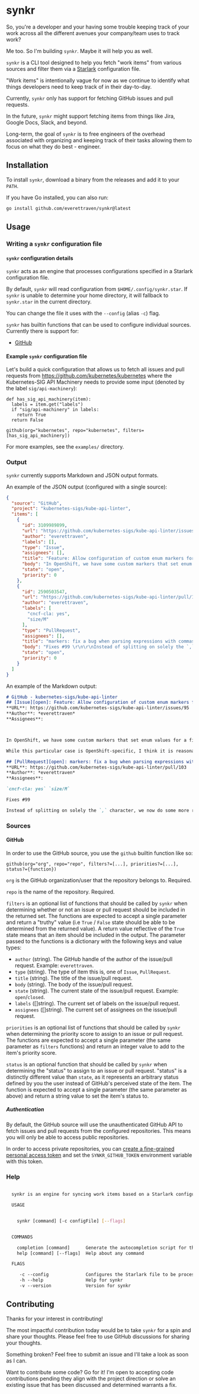 # synkr

So, you're a developer and your having some trouble keeping track of your work across all the different avenues your company/team uses to track work?

Me too. So I'm building `synkr`. Maybe it will help you as well.

`synkr` is a CLI tool designed to help you fetch "work items" from various sources and filter them via a [Starlark](https://github.com/bazelbuild/starlark) configuration file.

"Work items" is intentionally vague for now as we continue to identify what things developers need to
keep track of in their day-to-day.

Currently, `synkr` only has support for fetching GitHub issues and pull requests.

In the future, `synkr` might support fetching items from things like Jira, Google Docs, Slack, and beyond.

Long-term, the goal of `synkr` is to free engineers of the overhead associated with organizing and keeping track of their tasks allowing them to focus on what they do best - engineer.

## Installation

To install `synkr`, download a binary from the releases and add it to your `PATH`.

If you have Go installed, you can also run:

```sh
go install github.com/everettraven/synkr@latest
```

## Usage

### Writing a `synkr` configuration file

#### `synkr` configuration details

`synkr` acts as an engine that processes configurations specified in a Starlark configuration file.

By default, `synkr` will read configuration from `$HOME/.config/synkr.star`. If `synkr` is unable to determine your home directory, it will fallback to `synkr.star` in the current directory.

You can change the file it uses with the `--config` (alias `-c`) flag.

`synkr` has builtin functions that can be used to configure individual sources. Currently there is support for:

- [GitHub](#github)

#### Example `synkr` configuration file

Let's build a quick configuration that allows us to fetch all issues and pull requests
from <https://github.com/kubernetes/kubernetes> where the Kubernetes-SIG API Machinery needs
to provide some input (denoted by the label `sig/api-machinery`):

```starlark
def has_sig_api_machinery(item):
  labels = item.get("labels")
  if "sig/api-machinery" in labels:
    return True
  return False

github(org="kubernetes", repo="kubernetes", filters=[has_sig_api_machinery])
```

For more examples, see the `examples/` directory.

### Output

`synkr` currently supports Markdown and JSON output formats.

An example of the JSON output (configured with a single source):

```json
{
  "source": "GitHub",
  "project": "kubernetes-sigs/kube-api-linter",
  "items": [
    {
      "id": 3109989899,
      "url": "https://github.com/kubernetes-sigs/kube-api-linter/issues/95",
      "author": "everettraven",
      "labels": [],
      "type": "Issue",
      "assignees": [],
      "title": "Feature: Allow configuration of custom enum markers for `maxlength` linter",
      "body": "In OpenShift, we have some custom markers that set enum values for a field and this results in the `maxlength` linter stating that a field/type alias should have a maximum length when using this custom marker instead of the standard `kubebuilder:validation:Enum` marker.\n\nWhile this particular case is OpenShift-specific, I think it is reasonable to make a generic way to extend this detection logic as there may be other vendors and/or projects that use their own custom markers for CRD generation.",
      "state": "open",
      "priority": 0
    },
    {
      "id": 2590503547,
      "url": "https://github.com/kubernetes-sigs/kube-api-linter/pull/103",
      "author": "everettraven",
      "labels": [
        "cncf-cla: yes",
        "size/M"
      ],
      "type": "PullRequest",
      "assignees": [],
      "title": "markers: fix a bug when parsing expressions with commas present in value",
      "body": "Fixes #99 \r\n\r\nInstead of splitting on solely the `,` character, we now do some more robust normalization for parsing of markers to handle the scenarios where a marker may specify an expression with attributes the have a `,` in their value.",
      "state": "open",
      "priority": 0
    }
  ]
}
```

An example of the Markdown output:

```md
# GitHub - kubernetes-sigs/kube-api-linter
## [Issue][open]: Feature: Allow configuration of custom enum markers for `maxlength` linter
**URL**: https://github.com/kubernetes-sigs/kube-api-linter/issues/95
**Author**: *everettraven*
**Assignees**:



In OpenShift, we have some custom markers that set enum values for a field and this results in the `maxlength` linter stating that a field/type alias should have a maximum length when using this custom marker instead of the standard `kubebuilder:validation:Enum` marker.

While this particular case is OpenShift-specific, I think it is reasonable to make a generic way to extend this detection logic as there may be other vendors and/or projects that use their own custom markers for CRD generation.

## [PullRequest][open]: markers: fix a bug when parsing expressions with commas present in value
**URL**: https://github.com/kubernetes-sigs/kube-api-linter/pull/103
**Author**: *everettraven*
**Assignees**:

`cncf-cla: yes` `size/M`

Fixes #99

Instead of splitting on solely the `,` character, we now do some more robust normalization for parsing of markers to handle the scenarios where a marker may specify an expression with attributes the have a `,` in their value.
```

### Sources

#### GitHub

In order to use the GitHub source, you use the `github` builtin function like so:

```starlark
github(org="org", repo="repo", filters?=[...], priorities?=[...], status?={function})
```

`org` is the GitHub organization/user that the repository belongs to. Required.

`repo` is the name of the repository. Required.

`filters` is an optional list of functions that should be called by `synkr` when determining whether or not an issue or pull request should be included in the returned set.
The functions are expected to accept a single parameter and return a "truthy" value (i.e `True` / `False` state should be able to be determined from the returned value).
A return value reflective of the `True` state means that an item should be included in the output.
The parameter passed to the functions is a dictionary with the following keys and value types:

- `author` (string). The GitHub handle of the author of the issue/pull request. Example: `everettraven`.
- `type` (string). The type of item this is, one of `Issue`, `PullRequest`.
- `title` (string). The title of the issue/pull request.
- `body` (string). The body of the issue/pull request.
- `state` (string). The current state of the issue/pull request. Example: `open`/`closed`.
- `labels` ([]string). The current set of labels on the issue/pull request.
- `assignees` ([]string). The current set of assignees on the issue/pull request.

`priorities` is an optional list of functions that should be called by `synkr` when determining the priority score to assign to an issue or pull request.
The functions are expected to accept a single parameter (the same parameter as `filters` functions) and return an integer value to add to the item's priority score.

`status` is an optional function that should be called by `synkr` when determining the "status" to assign to an issue or pull request.
"status" is a distinctly different value than `state`, as it represents an arbitrary status defined by you the user instead of GitHub's perceived state of the item.
The function is expected to accept a single parameter (the same parameter as above) and return a string value to set the item's status to.

##### Authentication

By default, the GitHub source will use the unauthenticated GitHub API to fetch issues and pull requests from the configured repositories. This means you will only be able to access public repositories.

In order to access private repositories, you can [create a fine-grained personal access token](https://docs.github.com/en/authentication/keeping-your-account-and-data-secure/managing-your-personal-access-tokens#creating-a-fine-grained-personal-access-token) and set the `SYNKR_GITHUB_TOKEN` environment variable with this token.

### Help

```sh

  synkr is an engine for syncing work items based on a Starlark configuration

  USAGE


    synkr [command] [-c configFile] [--flags]  


  COMMANDS

    completion [command]      Generate the autocompletion script for the specified shell
    help [command] [--flags]  Help about any command

  FLAGS

     -c --config              Configures the Starlark file to be processed for configuration (synkr.star)
     -h --help                Help for synkr
     -v --version             Version for synkr

```

## Contributing

Thanks for your interest in contributing!

The most impactful contribution today would be to take `synkr` for a spin
and share your thoughts. Please feel free to use GitHub discussions for sharing your
thoughts.

Something broken? Feel free to submit an issue and I'll take a look as soon as I can.

Want to contribute some code? Go for it! I'm open to accepting code contributions pending they align
with the project direction or solve an existing issue that has been discussed and determined warrants a fix.
